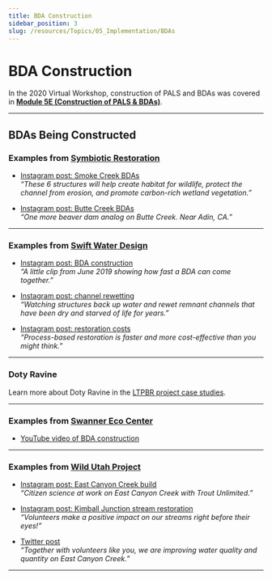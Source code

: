 ```yaml
---
title: BDA Construction
sidebar_position: 3
slug: /resources/Topics/05_Implementation/BDAs
---
```


# BDA Construction

In the 2020 Virtual Workshop, construction of PALS and BDAs was covered in [**Module 5E (Construction of PALS & BDAs)**](/workshops/2020/SGI/Modules/module5#e-construction-of-pals--bdas).

---

## BDAs Being Constructed

### Examples from [Symbiotic Restoration](https://www.symbioticrestoration.com)

- [Instagram post: Smoke Creek BDAs](https://www.instagram.com/p/B47rqt6pLlu/)  
  *“These 6 structures will help create habitat for wildlife, protect the channel from erosion, and promote carbon-rich wetland vegetation.”*

- [Instagram post: Butte Creek BDAs](https://www.instagram.com/p/B-DrAk8pgEC/)  
  *“One more beaver dam analog on Butte Creek. Near Adin, CA.”*

---

### Examples from [Swift Water Design](http://www.swiftwaterdesign.com)

- [Instagram post: BDA construction](https://www.instagram.com/p/CFaCG3wA1zV/)  
  *“A little clip from June 2019 showing how fast a BDA can come together.”*

- [Instagram post: channel rewetting](https://www.instagram.com/p/CFqhQIjlzoQ/)  
  *“Watching structures back up water and rewet remnant channels that have been dry and starved of life for years.”*

- [Instagram post: restoration costs](https://www.instagram.com/p/CF1XtVWAxhk/)  
  *“Process-based restoration is faster and more cost-effective than you might think.”*

---

### Doty Ravine

Learn more about Doty Ravine in the [LTPBR project case studies](http://lowtechpbr.restoration.usu.edu/resources/casestudies/ltpbr_projects#Doty-ravine).

---

### Examples from [Swanner Eco Center](https://www.swanerecocenter.org)

- [YouTube video of BDA construction](https://www.youtube.com/watch?v=22yiUAGfxTs)

---

### Examples from [Wild Utah Project](https://wildutahproject.org)

- [Instagram post: East Canyon Creek build](https://www.instagram.com/p/BpFy2FNFIme/)  
  *“Citizen science at work on East Canyon Creek with Trout Unlimited.”*

- [Instagram post: Kimball Junction stream restoration](https://www.instagram.com/p/B2zTvdYhYid/)  
  *“Volunteers make a positive impact on our streams right before their eyes!”*

- [Twitter post](https://twitter.com/wildutahproject/status/1182012966696144897)  
  *“Together with volunteers like you, we are improving water quality and quantity on East Canyon Creek.”*

---

